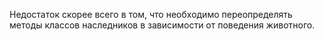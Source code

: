 Недостаток скорее всего в том, что необходимо переопределять методы классов наследников в зависимости от поведения животного.
